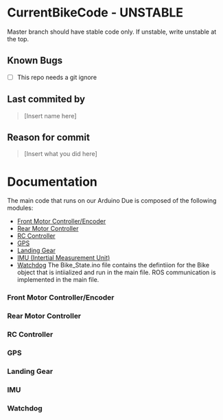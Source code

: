  # CurrentBikeCode - UNSTABLE
 Master branch should have stable code only. If unstable, write unstable at the top.

 ## Known Bugs
  - [ ] This repo needs a git ignore
 
 ## Last commited by
 >[Insert name here]
 
 ## Reason for commit
>[Insert what you did here]


# Documentation
The main code that runs on our Arduino Due is composed of the following modules:
* [Front Motor Controller/Encoder](https://github.com/CornellAutonomousBikeTeam/CurrentBikeCode/master/README.md#frontmotorcontroller/encoder)
* [Rear Motor Controller](https://github.com/CornellAutonomousBikeTeam/CurrentBikeCode/master/README.md#rearmotorcontroller)
* [RC Controller](https://github.com/CornellAutonomousBikeTeam/CurrentBikeCode/master/README.md#rccontroller)
* [GPS](https://github.com/CornellAutonomousBikeTeam/CurrentBikeCode/master/README.md#gps)
* [Landing Gear](https://github.com/CornellAutonomousBikeTeam/CurrentBikeCode/master/README.md#landinggear)
* [IMU (Intertial Measurement Unit)](https://github.com/CornellAutonomousBikeTeam/CurrentBikeCode/master/README.md#imu)
* [Watchdog](https://github.com/CornellAutonomousBikeTeam/CurrentBikeCode/master/README.md#watchdog)
The Bike_State.ino file contains the defintiion for the Bike object that is intiialized and run in the main file. ROS communication is implemented in the main file.

### Front Motor Controller/Encoder
### Rear Motor Controller
### RC Controller
### GPS
### Landing Gear
### IMU
### Watchdog

